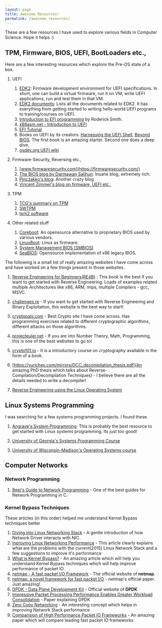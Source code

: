 ```yaml
---
layout: page
title: Awesome Resources!
permalink: /awesome_resources/
---
```


These are a few resources I have used to explore various fields in Computer Science. Hope it helps :)

## TPM, Firmware, BIOS, UEFI, BootLoaders etc.,

Here are a few interesting resources which explore the Pre-OS state of a box.

1. UEFI
	1. [EDK2](https://github.com/tianocore/edk2): Firmware development environment for UEFI specifications. In short, one can build a virtual firmware, run it on VM, write UEFI applications, run and test them in that VM.
	2. [EDK2 documents](https://github.com/tianocore/tianocore.github.io/wiki/EDK-II-Documents): Lists all the documents related to EDK2. It has everything from getting started to writing hello-world UEFI programs to training/courses on UEFI.
	3. [Introduction to EFI programming](http://www.rodsbooks.com/efi-programming/) by Roderick Smith.
	4. [x86asm.net - Introduction to UEFI](http://x86asm.net/articles/introduction-to-uefi/index.html)
	5. [EFI Tutorial](https://github.com/safayetahmedatge/efitutorial)
	6. Books on UEFI by its creators: [Harnessing the UEFI Shell](/assets/firmware-security/Harnessing-the-UEFI-shell-Moving-the-platform-beyond-DOS.pdf), [Beyond BIOS](/assets/firmware-security/Beyond-BIOS-Developing-with-the-UEFI.pdf). The first book is an amazing starter. Second one does a deep dive.
	7. [osdev.org UEFI wiki](https://wiki.osdev.org/UEFI)

2. Firmware-Security, Reversing etc.,
	1. [www.firmwaresecurity.com](https://firmwaresecurity.com/)
	2. [The BIOS blog by Darmawan Salihun](http://bioshacking.blogspot.com/): Insane blog, extremely rich.
	3. [Pinczakko's blog](https://sites.google.com/site/pinczakko/): Another crazy blog
	4. [Vincent Zimmer's blog on firmware, UEFI etc.,](http://vzimmer.blogspot.com/2015/06/firmware-related-blogs.html)

3. TPM
	1. [TCG's summary on TPM](https://trustedcomputinggroup.org/resource/trusted-platform-module-tpm-summary/)
	2. [SWTPM](https://github.com/stefanberger/swtpm)
	3. [tpm2 software](https://tpm2-software.github.io/)

3. Other related stuff
	1. [Coreboot](https://github.com/coreboot/coreboot): An opensource alternative to proprietary BIOS used by various vendors.
	2. [LinuxBoot](https://www.linuxboot.org/): Linux as firmware.
	3. [System Management BIOS (SMBIOS)](https://www.dmtf.org/standards/smbios/)
	4. [SeaBIOS](https://github.com/coreboot/seabios): Opensource implementation of x86 legacy BIOS.

The following is a small list of really amazing websites I have come across and have worked on a few things present in those websites. 

1. [Reverse Engineering for Beginners(RE4B)](https://beginners.re/) : This book is the best if you want to get started with Reverse Engineering. Loads of examples related multiple Architectures like x86, ARM, mips, multiple Compilers - gcc, MSVC. 

1. [challenges.re](https://challenges.re) - If you want to get started with Reverse Engineering and Binary Exploitation, this website is the best way to start!

2. [cryptopals.com](http://cryptopals.com) - Best Crypto site I have come across. Has programming exercises related to different cryptographic algorithms, different attacks on those algorithms. 

3. [projecteuler.net](https://projecteuler.net/) - If you are into Number Theory, Math, Programming, this is one of the best websites to go to!

4. [crypto101.io](https://crypto101.io) - It is a introductory course on cryptography available in the form of a book. 

5. [https://yurichev.com/mirrors/DCC_decompilation_thesis.pdf](An amazing PhD thesis which talks about Reverse-Compilation/Decompilation Techniques) - I believe there are all the details needed to write a decompiler!

6. [Reverse Engineering using the Linux Operating System](http://reverse.lostrealm.com/)

## Linux Systems Programming

I was searching for a few systems programming projects. I found these.

1. [Angrave's System Programming](https://github.com/angrave/SystemProgramming/wiki): This is probably the best resource to get started with Linux systems programming. Its just too good! 

2. [University of Georgia's Systems Programming Course](http://cobweb.cs.uga.edu/~rwr/CS1730/projs.html)

3. [University of Wisconsin-Madison's Operating Systems course](http://pages.cs.wisc.edu/~dusseau/Classes/CS537-F07/projects.html)


## Computer Networks

### Network Programming

1. [Beej's Guide to Network Programming](https://beej.us/guide/bgnet/) - One of the best guides for Network Programming in C. 


### Kernel Bypass Techniques

These articles (in this order) helped me understand Kernel Bypass techniques better

1. [Diving into Linux Networking  Stack](http://beyond-syntax.com/blog/2011/03/diving-into-linux-networking-i/) - A gentle introduction of how Network Driver interacts with NIC. 
2. [Inproving Linux Networking Performance](https://lwn.net/Articles/629155/) - This article clearly explains what are the problems with the current(2015) Linux Network Stack and a few suggestions to improve it's performance
3. [What is Kernel Bypass?](https://blog.cloudflare.com/kernel-bypass/) - An amazing article which will help you understand Kernel Bypass techniques which will help improve performance of packet IO. 
4. [netmap - A fast packet I/O Framework](http://info.iet.unipi.it/~luigi/netmap/) - The official website of **netmap**. 
5. [netmap: a novel framework for fast packet I/O](https://www.usenix.org/system/files/conference/atc12/atc12-final186.pdf) - netmap's official paper. Just amazing!
6. [DPDK - Data Plane Development Kit](https://www.dpdk.org/) - Official website of **DPDK**
7. [Impressive Packet Processing Performance Enables Greater Workload Consolidation](http://media15.connectedsocialmedia.com/intel/06/13251/Intel_DPDK_Packet_Processing_Workload_Consolidation.pdf) - Paper explaining DPDK
8. [Zero Copy Networking](https://old.lwn.net/Articles/726917/) - An interesting concept which helps in improving Network Stack performance
9. [Comparision of High Performance Packet IO Frameworks](https://www.net.in.tum.de/publications/papers/gallenmueller_ancs2015.pdf) - An amazing paper which will compare leading fast packet IO frameworks
